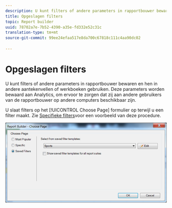 ```yaml
---
description: U kunt filters of andere parameters in rapportbouwer bewaren en hen in andere aantekenvellen of werkboeken gebruiken. Deze parameters worden bewaard aan Analytics, om ervoor te zorgen dat zij aan andere gebruikers van de rapportbouwer op andere computers beschikbaar zijn.
title: Opgeslagen filters
topic: Report builder
uuid: 78702a7e-7b52-4390-a35e-fd332e52c31c
translation-type: tm+mt
source-git-commit: 99ee24efaa517e8da700c67818c111c4aa90dc02

---
```



# Opgeslagen filters

U kunt filters of andere parameters in rapportbouwer bewaren en hen in andere aantekenvellen of werkboeken gebruiken. Deze parameters worden bewaard aan Analytics, om ervoor te zorgen dat zij aan andere gebruikers van de rapportbouwer op andere computers beschikbaar zijn.

U slaat filters op het [!UICONTROL Choose Page] formulier op terwijl u een filter maakt. Zie [Specifieke filters](/help/analyze/report-builder/layout/c-filter-dimensions/t-specific-filters.md)voor een voorbeeld van deze procedure.

![](assets/choose_page_saved.png)

